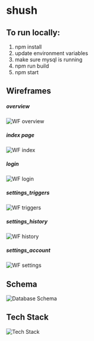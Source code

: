 # shush

## To run locally:
1) npm install
2) update environment variables
3) make sure mysql is running 
4) npm run build
5) npm start

## Wireframes
##### overview
![WF overview](https://i.imgur.com/u9ZJWuO.png)
##### index page
![WF index](https://i.imgur.com/6t7fSis.png)
##### login
![WF login](https://i.imgur.com/WySEGDy.png)
##### settings_triggers
![WF triggers](https://i.imgur.com/95G8oKV.png)
##### settings_history
![WF history](https://i.imgur.com/Qi5biom.png)
##### settings_account
![WF settings](https://i.imgur.com/xRmJ2gJ.png)

## Schema
![Database Schema](https://i.imgur.com/2c6Y2kB.png)

## Tech Stack
![Tech Stack](https://i.imgur.com/1zo6rXE.png)
